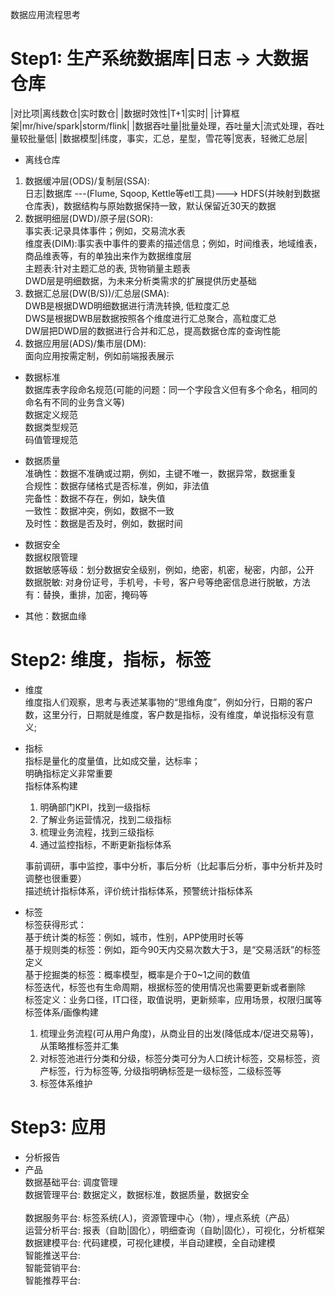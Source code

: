 数据应用流程思考

# Step1: 生产系统数据库|日志 -> 大数据仓库<br>
|对比项|离线数仓|实时数仓|
|数据时效性|T+1|实时|
|计算框架|mr/hive/spark|storm/flink|
|数据吞吐量|批量处理，吞吐量大|流式处理，吞吐量较批量低|
|数据模型|纬度，事实，汇总，星型，雪花等|宽表，轻微汇总层|

* 离线仓库
1. 数据缓冲层(ODS)/复制层(SSA):<br>
    日志|数据库 ---(Flume, Sqoop, Kettle等etl工具)---> HDFS(并映射到数据仓库表)，数据结构与原始数据保持一致，默认保留近30天的数据
2. 数据明细层(DWD)/原子层(SOR):<br>
    事实表:记录具体事件；例如，交易流水表<br>
    维度表(DIM):事实表中事件的要素的描述信息；例如，时间维表，地域维表，商品维表等，有的单独出来作为数据维度层<br>
    主题表:针对主题汇总的表, 货物销量主题表<br>
    DWD层是明细数据，为未来分析类需求的扩展提供历史基础<br>
3. 数据汇总层(DW(B/S))/汇总层(SMA):<br>
    DWB是根据DWD明细数据进行清洗转换, 低粒度汇总<br>
    DWS是根据DWB层数据按照各个维度进行汇总聚合，高粒度汇总<br>
    DW层把DWD层的数据进行合并和汇总，提高数据仓库的查询性能<br>
4. 数据应用层(ADS)/集市层(DM):<br>
    面向应用按需定制，例如前端报表展示<br>

* 数据标准<br>
    数据库表字段命名规范(可能的问题：同一个字段含义但有多个命名，相同的命名有不同的业务含义等)<br>
    数据定义规范<br>
    数据类型规范<br>
    码值管理规范<br>

* 数据质量<br>
    准确性：数据不准确或过期，例如，主键不唯一，数据异常，数据重复<br>
    合规性：数据存储格式是否标准，例如，非法值<br>
    完备性：数据不存在，例如，缺失值<br>
    一致性：数据冲突，例如，数据不一致<br>
    及时性：数据是否及时，例如，数据时间<br>

* 数据安全<br>
    数据权限管理<br>
    数据敏感等级：划分数据安全级别，例如，绝密，机密，秘密，内部，公开<br>
    数据脱敏: 对身份证号，手机号，卡号，客户号等绝密信息进行脱敏，方法有：替换，重排，加密，掩码等<br>

* 其他：数据血缘<br>

# Step2: 维度，指标，标签
* 维度<br>
    维度指人们观察，思考与表述某事物的“思维角度”，例如分行，日期的客户数，这里分行，日期就是维度，客户数是指标，没有维度，单说指标没有意义;

* 指标<br>
    指标是量化的度量值，比如成交量，达标率；<br>
    明确指标定义非常重要<br>
    指标体系构建<br>
    1. 明确部门KPI，找到一级指标
    2. 了解业务运营情况，找到二级指标
    3. 梳理业务流程，找到三级指标
    4. 通过监控指标，不断更新指标体系

    事前调研，事中监控，事中分析，事后分析（比起事后分析，事中分析并及时调整也很重要）<br>
    描述统计指标体系，评价统计指标体系，预警统计指标体系<br>
    
* 标签<br>
    标签获得形式：<br>
        基于统计类的标签：例如，城市，性别，APP使用时长等<br>
        基于规则类的标签：例如，距今90天内交易次数大于3，是“交易活跃”的标签定义<br>
        基于挖掘类的标签：概率模型，概率是介于0~1之间的数值<br>
    标签迭代，标签也有生命周期，根据标签的使用情况也需要更新或者删除<br>
    标签定义：业务口径，IT口径，取值说明，更新频率，应用场景，权限归属等<br>
    标签体系/画像构建<br>
    1. 梳理业务流程(可从用户角度)，从商业目的出发(降低成本/促进交易等)，从策略推标签并汇集
    2. 对标签池进行分类和分级，标签分类可分为人口统计标签，交易标签，资产标签，行为标签等, 分级指明确标签是一级标签，二级标签等
    3. 标签体系维护

# Step3: 应用
* 分析报告<br>
* 产品<br>
    数据基础平台: 调度管理<br>
    数据管理平台: 数据定义，数据标准，数据质量，数据安全<br>  
    数据服务平台: 标签系统(人)，资源管理中心（物），埋点系统（产品）<br>
    运营分析平台: 报表（自助|固化），明细查询（自助|固化），可视化，分析框架 <br>
    数据建模平台: 代码建模，可视化建模，半自动建模，全自动建模<br>
    智能推送平台: <br>
    智能营销平台: <br>
    智能推荐平台: <br>
